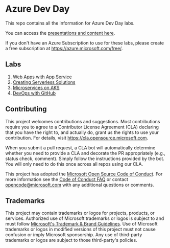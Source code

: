 # Azure Dev Day

This repo contains all the information for Azure Dev Day labs.

You can access the [presentations and content here](https://www.linkedin.com/smart-links/AQHj8nc75BxgAA).

If you don't have an Azure Subscription to use for these labs, please create a free subscription at https://azure.microsoft.com/free/.

## Labs
1. [Web Apps with App Service](https://github.com/caligaris/azure-dev-day-app-service)
1. [Creating Serverless Solutions](https://github.com/garyciampa/azure-dev-day-serverless)
1. [Microservices on AKS](https://github.com/RandyPatterson/azuredev-aks)
1. [DevOps with GitHub](https://github.com/jimblizzard/azure-dev-day-github-devops-lab)


## Contributing

This project welcomes contributions and suggestions.  Most contributions require you to agree to a
Contributor License Agreement (CLA) declaring that you have the right to, and actually do, grant us
the rights to use your contribution. For details, visit https://cla.opensource.microsoft.com.

When you submit a pull request, a CLA bot will automatically determine whether you need to provide
a CLA and decorate the PR appropriately (e.g., status check, comment). Simply follow the instructions
provided by the bot. You will only need to do this once across all repos using our CLA.

This project has adopted the [Microsoft Open Source Code of Conduct](https://opensource.microsoft.com/codeofconduct/).
For more information see the [Code of Conduct FAQ](https://opensource.microsoft.com/codeofconduct/faq/) or
contact [opencode@microsoft.com](mailto:opencode@microsoft.com) with any additional questions or comments.

## Trademarks

This project may contain trademarks or logos for projects, products, or services. Authorized use of Microsoft 
trademarks or logos is subject to and must follow 
[Microsoft's Trademark & Brand Guidelines](https://www.microsoft.com/en-us/legal/intellectualproperty/trademarks/usage/general).
Use of Microsoft trademarks or logos in modified versions of this project must not cause confusion or imply Microsoft sponsorship.
Any use of third-party trademarks or logos are subject to those third-party's policies.
